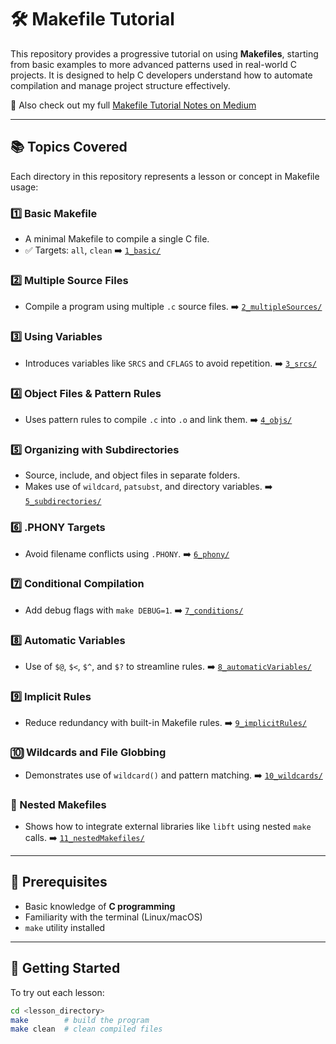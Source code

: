 # 🛠️ Makefile Tutorial

This repository provides a progressive tutorial on using **Makefiles**, starting from basic examples to more advanced patterns used in real-world C projects. It is designed to help C developers understand how to automate compilation and manage project structure effectively.

📄 Also check out my full [Makefile Tutorial Notes on Medium](https://medium.com/@bugrakaramollaoglu/makefile-tutorial-e95b25078633)

---

## 📚 Topics Covered

Each directory in this repository represents a lesson or concept in Makefile usage:

### 1️⃣ Basic Makefile
- A minimal Makefile to compile a single C file.
- ✅ Targets: `all`, `clean`
➡️ [`1_basic/`](1_basic)

### 2️⃣ Multiple Source Files
- Compile a program using multiple `.c` source files.
➡️ [`2_multipleSources/`](2_multipleSources)

### 3️⃣ Using Variables
- Introduces variables like `SRCS` and `CFLAGS` to avoid repetition.
➡️ [`3_srcs/`](3_srcs)

### 4️⃣ Object Files & Pattern Rules
- Uses pattern rules to compile `.c` into `.o` and link them.
➡️ [`4_objs/`](4_objs)

### 5️⃣ Organizing with Subdirectories
- Source, include, and object files in separate folders.
- Makes use of `wildcard`, `patsubst`, and directory variables.
➡️ [`5_subdirectories/`](5_subdirectories)

### 6️⃣ .PHONY Targets
- Avoid filename conflicts using `.PHONY`.
➡️ [`6_phony/`](6_phony)

### 7️⃣ Conditional Compilation
- Add debug flags with `make DEBUG=1`.
➡️ [`7_conditions/`](7_conditions)

### 8️⃣ Automatic Variables
- Use of `$@`, `$<`, `$^`, and `$?` to streamline rules.
➡️ [`8_automaticVariables/`](8_automaticVariables)

### 9️⃣ Implicit Rules
- Reduce redundancy with built-in Makefile rules.
➡️ [`9_implicitRules/`](9_implicitRules)

### 🔟 Wildcards and File Globbing
- Demonstrates use of `wildcard()` and pattern matching.
➡️ [`10_wildcards/`](10_wildcards)

### 🔁 Nested Makefiles
- Shows how to integrate external libraries like `libft` using nested `make` calls.
➡️ [`11_nestedMakefiles/`](11_nestedMakefiles)

---

## 🧠 Prerequisites

- Basic knowledge of **C programming**
- Familiarity with the terminal (Linux/macOS)
- `make` utility installed

---

## 🚀 Getting Started

To try out each lesson:

```bash
cd <lesson_directory>
make        # build the program
make clean  # clean compiled files

